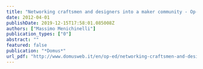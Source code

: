 ```yaml
---
title: "Networking craftsmen and designers into a maker community - Op-Ed - Domus"
date: 2012-04-01
publishDate: 2019-12-15T17:58:01.085008Z
authors: ["Massimo Menichinelli"]
publication_types: ["0"]
abstract: ""
featured: false
publication: "*Domus*"
url_pdf: "http://www.domusweb.it/en/op-ed/networking-craftsmen-and-designers-into-a-maker-community/"
---
```


